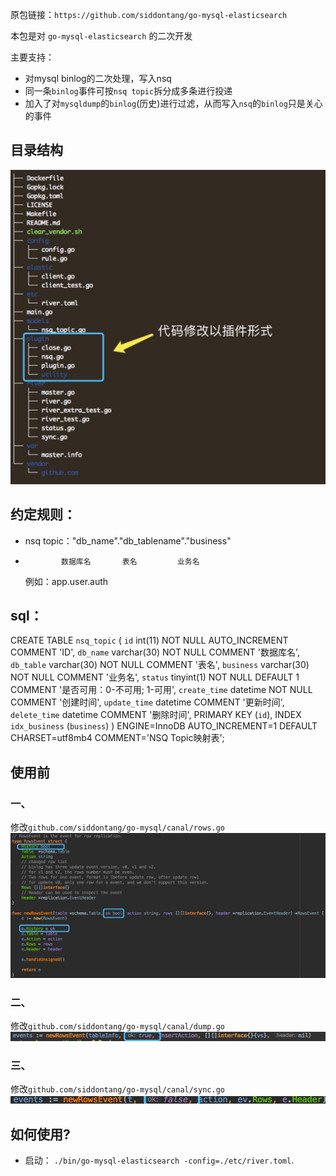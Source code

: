 原包链接：`https://github.com/siddontang/go-mysql-elasticsearch`

本包是对 `go-mysql-elasticsearch` 的二次开发

主要支持：
+ 对mysql binlog的二次处理，写入nsq
+ 同一条`binlog`事件可按`nsq topic`拆分成多条进行投递 
+ 加入了对`mysqldump`的`binlog`(历史)进行过滤，从而写入`nsq`的`binlog`只是关心的事件
  

## 目录结构
![Alt text](https://github.com/shenping1916/go-mysql-elasticsearch/blob/master/images/1537927471962.png)

## 约定规则：
+ nsq topic："db_name"."db_tablename"."business"
+             数据库名       表名         业务名
  例如：app.user.auth

## sql：
CREATE TABLE `nsq_topic` (
    `id` int(11) NOT NULL AUTO_INCREMENT COMMENT 'ID',
    `db_name` varchar(30) NOT NULL COMMENT '数据库名',
    `db_table` varchar(30) NOT NULL COMMENT '表名',
    `business` varchar(30) NOT NULL COMMENT '业务名',
    `status` tinyint(1) NOT NULL DEFAULT 1 COMMENT '是否可用：0-不可用; 1-可用',
    `create_time` datetime NOT NULL COMMENT '创建时间',
    `update_time` datetime COMMENT '更新时间',
    `delete_time` datetime COMMENT '删除时间',
    PRIMARY KEY (`id`),
    INDEX `idx_business` (`business`)
) ENGINE=InnoDB AUTO_INCREMENT=1 DEFAULT CHARSET=utf8mb4 COMMENT='NSQ Topic映射表';

## 使用前
### 一、
修改`github.com/siddontang/go-mysql/canal/rows.go`
![Alt text](https://github.com/shenping1916/go-mysql-elasticsearch/blob/master/images/1537928423942.png)

### 二、
修改`github.com/siddontang/go-mysql/canal/dump.go`
![Alt text](https://github.com/shenping1916/go-mysql-elasticsearch/blob/master/images/1537928575018.png)

### 三、
修改`github.com/siddontang/go-mysql/canal/sync.go`
![Alt text](https://github.com/shenping1916/go-mysql-elasticsearch/blob/master/images/1537928880538.png)

## 如何使用?
+ 启动： `./bin/go-mysql-elasticsearch -config=./etc/river.toml`.


